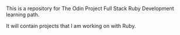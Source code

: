 This is a repository for The Odin Project Full Stack Ruby Development learning path. 

It will contain projects that I am working on with Ruby. 


